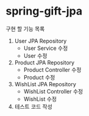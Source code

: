# spring-gift-jpa
구현 할 기능 목록
1. User JPA Repository
    - User Service 수정
    - User 수정
2. Product JPA Repository
    - Product Controller 수정
    - Product 수정
3. WishList JPA Repository
    - WishList Controller 수정
    - WishList 수정
4. 테스트 코드 작성
